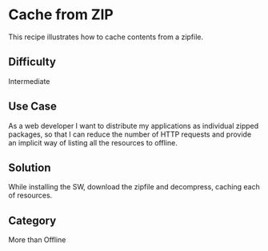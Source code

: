 # Cache from ZIP
This recipe illustrates how to cache contents from a zipfile.

## Difficulty
Intermediate

## Use Case
As a web developer I want to distribute my applications as individual zipped packages, so that I can reduce the number of HTTP requests and provide an implicit way of listing all the resources to offline.

## Solution
While installing the SW, download the zipfile and decompress, caching each of resources.

## Category
More than Offline
